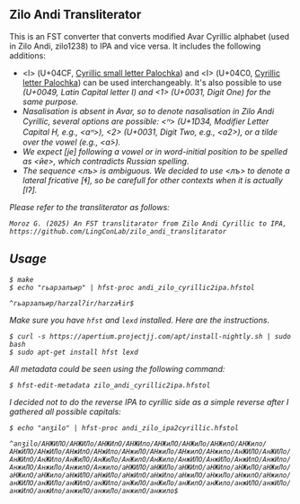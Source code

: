 ## Zilo Andi Transliterator

This is an FST converter that converts modified Avar Cyrillic alphabet (used in Zilo Andi, zilo1238) to IPA and vice versa. It includes the following additions:

- <ӏ> (U+04CF, [Cyrillic small letter Palochka](https://en.wikipedia.org/wiki/Palochka)) and <Ӏ> (U+04C0, [Cyrillic letter Palochka](https://en.wikipedia.org/wiki/Palochka)) can be used interchangeably.  It's also possible to use <I> (U+0049, Latin Capital letter I) and <1> (U+0031, Digit One) for the same purpose.
- Nasalisation is absent in Avar, so to denote nasalisation in Zilo Andi Cyrillic, several options are possible: <ᴴ> (U+1D34, Modifier Letter Capital H, e.g., <аᴴ>), <2> (U+0031, Digit Two, e.g., <а2>), or a tilde over the vowel (e.g., <а̃>).
- We expect [je] following a vowel or in word-initial position to be spelled as <йе>, which contradicts Russian spelling.
- The sequence <лъ> is ambiguous. We decided to use <лъ> to denote a lateral fricative [ɬ], so be carefull for other contexts when it is actually [lʔ].

Please refer to the transliterator as follows:

```
Moroz G. (2025) An FST translitarator from Zilo Andi Cyrillic to IPA, https://github.com/LingConLab/zilo_andi_translitarator
```

## Usage

```
$ make
$ echo "гьарзалъир" | hfst-proc andi_zilo_cyrillic2ipa.hfstol

^гьарзалъир/harzalʔir/harzaɬir$ 
```

Make sure you have `hfst` and `lexd` installed. Here are the instructions.

```
$ curl -s https://apertium.projectjj.com/apt/install-nightly.sh | sudo bash
$ sudo apt-get install hfst lexd
```

All metadata could be seen using the following command:

```
$ hfst-edit-metadata zilo_andi_cyrillic2ipa.hfstol
```

I decided not to do the reverse IPA to cyrillic side as a simple reverse after I gathered all possible capitals:

```
$ echo "anʒilo" | hfst-proc andi_zilo_ipa2cyrillic.hfstol 

^anʒilo/АНЖИЛО/АНЖИЛо/АНЖИлО/АНЖИло/АНЖиЛО/АНЖиЛо/АНЖилО/АНЖило/АНжИЛО/АНжИЛо/АНжИлО/АНжИло/АНжиЛО/АНжиЛо/АНжилО/АНжило/АнЖИЛО/АнЖИЛо/АнЖИлО/АнЖИло/АнЖиЛО/АнЖиЛо/АнЖилО/АнЖило/АнжИЛО/АнжИЛо/АнжИлО/АнжИло/АнжиЛО/АнжиЛо/АнжилО/Анжило/аНЖИЛО/аНЖИЛо/аНЖИлО/аНЖИло/аНЖиЛО/аНЖиЛо/аНЖилО/аНЖило/аНжИЛО/аНжИЛо/аНжИлО/аНжИло/аНжиЛО/аНжиЛо/аНжилО/аНжило/анЖИЛО/анЖИЛо/анЖИлО/анЖИло/анЖиЛО/анЖиЛо/анЖилО/анЖило/анжИЛО/анжИЛо/анжИлО/анжИло/анжиЛО/анжиЛо/анжилО/анжило$
```
